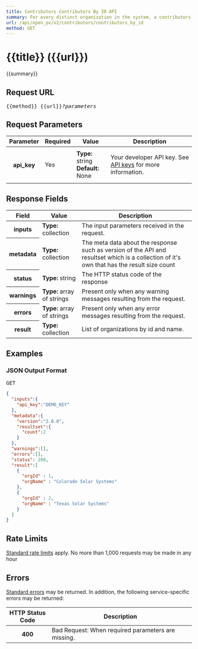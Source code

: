 ```yaml
---
title: Contributors Contributors By ID API
summary: For every distinct organization in the system, a contributors record matching that organization is returned.
url: /api/open_pv/v2/contributors/contributors_by_id
method: GET
---
```


# {{title}} <span class="url">({{url}})</span>
{{summary}}

<ul id="toc"></ul>

## Request URL

<pre>{{method}} {{url}}<em>?parameters</em></pre>

## Request Parameters

<table border="0" cellpadding="0" cellspacing="0" class="doc-parameters">
  <thead>
		<tr>
			<th class="doc-parameters-name" scope="col">Parameter</th>
			<th class="doc-parameters-required" scope="col">Required</th>
			<th class="doc-parameters-value" scope="col">Value</th>
			<th class="doc-parameters-description" scope="col">Description</th>
		</tr>
	</thead>
	<tbody>
		<tr>
			<th class="doc-parameter-name" scope="row">api_key</th>
			<td class="doc-parameter-required">Yes</td>
			<td class="doc-parameter-value">
			  <div class="doc-parameter-value-field"><strong>Type:</strong> string</div>
			  <div class="doc-parameter-value-field"><strong>Default:</strong> None</div>
			</td>
			<td class="doc-parameter-description">
			  <p>Your developer API key. See <a href="/doc/api-key">API keys</a> for more information.</p>
			</td>
		</tr>
	</tbody>
</table>

## Response Fields

<table border="0" cellpadding="0" cellspacing="0" class="doc-parameters">
  <thead>
    <tr>
      <th class="doc-parameters-name" scope="col">Field</th>
      <th class="doc-parameters-value" scope="col">Value</th>
      <th class="doc-parameters-description" scope="col">Description</th>
    </tr>
  </thead>
  <tbody>
    <tr>
      <th class="doc-parameter-name" scope="row">inputs</th>
      <td class="doc-parameter-value"><strong>Type:</strong> collection</td>
      <td class="doc-parameter-description">The input parameters received in the request.</td>
    </tr>
    <tr>
      <th class="doc-parameter-name" scope="row">metadata</th>
      <td class="doc-parameter-value"><strong>Type:</strong> collection</td>
      <td class="doc-parameter-description">The meta data about the response such as version of the API and resultset which is a collection of it's own that has the result size count</td>
    </tr>
    <tr>
      <th class="doc-parameter-name" scope="row">status</th>
      <td class="doc-parameter-value"><strong>Type:</strong> string</td>
      <td class="doc-parameter-description">The HTTP status code of the response</td>
    </tr>
    <tr>
      <th class="doc-parameter-name" scope="row">warnings</th>
      <td class="doc-parameter-value"><strong>Type:</strong> array of strings</td>
      <td class="doc-parameter-description">Present only when any warning messages resulting from the request.</td>
    </tr>
    <tr>
      <th class="doc-parameter-name" scope="row">errors</th>
      <td class="doc-parameter-value"><strong>Type:</strong> array of strings</td>
      <td class="doc-parameter-description">Present only when any error messages resulting from the request.</td>
    </tr>
    <tr>
      <th class="doc-parameter-name" scope="row">result</th>
      <td class="doc-parameter-value"><strong>Type:</strong> collection</td>
      <td class="doc-parameter-description">
        List of organizations by id and name.
      </td>
    </tr>
  </tbody>
</table>

## Examples

### JSON Output Format

<pre>GET <a href="https://developer.nrel.gov/api/open_pv/v2/contributors/contributors_by_id?api_key=DEMO_KEY"</a></pre>

```json
{
  "inputs":{
    "api_key":"DEMO_KEY"
  },
  "metadata":{
    "version":"2.0.0",
    "resultset":{
      "count":2
    }
  },
  "warnings":[],
  "errors":[],
  "status": 200,
  "result":[
    {
      "orgId" : 1,
      "orgName" : "Colorado Solar Systems"
    },
    {
      "orgId" : 2, 
      "orgName" : "Texas Solar Systems"
    }
  ]
}
```

<h2 id="rate-limits">Rate Limits</h2>

[Standard rate limits](/docs/rate-limits) apply. No more than 1,000 requests may be made in any hour</p>

<h2 id="errors">Errors</h2>

[Standard errors](/docs/errors) may be returned. In addition, the following service-specific errors may be returned:</p>

<table border="0" cellpadding="0" cellspacing="0" class="doc-parameters">
  <thead>
    <tr>
      <th class="doc-parameters-name" scope="col" style="width: 100px;">HTTP Status Code</th>
      <th class="doc-parameters-required" scope="col">Description</th>
    </tr>
  </thead>
  <tbody>
    <tr>
      <th class="doc-parameter-name" scope="row">400</th>
      <td class="doc-parameter-description">Bad Request: When required parameters are missing.</td>
    </tr>
  </tbody>
</table>
